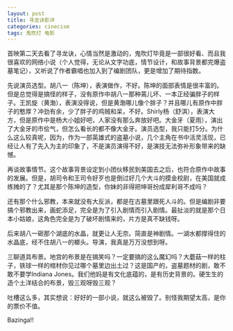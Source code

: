 ```yaml
---
layout: post
title: 寻龙诀影评
categories: cinecism
tags: 鬼吹灯 电影
---
```


首映第二天去看了寻龙诀，心情当然是激动的，鬼吹灯毕竟是一部很好看、而且我很喜欢的网络小说（个人觉得，无论从文字功底，情节设计，和故事背景都完爆盗墓笔记），又听说了作者霸唱也加入到了编剧团队，更是增加了期待指数。

先说演员选型。胡八一（陈坤），表演做作，不好。陈坤的面部表情是很丰富的。但是总觉得是搞怪的样子，没有原作中胡八一那种蔫儿坏、一本正经骗胖子的样子。王凯旋（黄渤），表演没得说，但是黄渤哪儿像个胖子？并且哪儿有原作中胖子的憨厚？冲劲有余，少了胖子的鸡贼和呆，不好。Shirly杨（舒淇），表演大方，但是原作中是杨大小姐好吧，人家没有那么奔放好吧。大金牙（夏雨），演出了大金牙的市侩气，但怎么看长的都不像大金牙。演员选型，我只能打5分。为什么这么较真呢，因为，作为一部英雄式的盗墓小说，几个主角在书中活灵活现，已经让人有了先入为主的印象了，不是演员演得不好，是演技无法弥补形象带来的缺憾。

再谈故事情节。这个故事背景设定到小团伙移民到美国去之后，也符合原作中故事的发展。但是，胡司令和王司令好歹也是倒过好几个大斗的摸金校尉，在美国就成练摊的了？尤其是那个陈坤的造型，你妹的非得把坤哥扮成犀利哥不成吗？

还有那个什么邪教，本来就没有大反派，都是在古墓里跟死人斗的。但是编剧非要搞个邪教出来，画蛇添足，完全是为了引入剧情而引入剧情。最扯淡的就是那个日本小姑娘，这角色完全是为了破坏剧情来的，片方是真不缺钱呀。

后来胡八一砸那个湖底的水晶，就更让人无奈。简直是神剧情。一湖水都撑得住的水晶底，经不住胡八一的榔头。导演，我真是万万没想到呀。

三聊道具布景。地宫的布景是在搞笑吗？一定要搞的这么魔幻吗？大蘑菇一样的柱子，铁球一样的棺材你见过哪个墓里边出土过？这是国产的，盗墓题材的剧，敢不敢不要学Indiana Jones。我们他妈是有文化底蕴的，是有历史背景的。硬生生的造个土洋结合的布景，毁三观呀毁三观？

吐槽这么多，其实想说：好好的一部小说，就这么被毁了。别怪我期望太高，是你的票价不值。

Bazinga!!
       